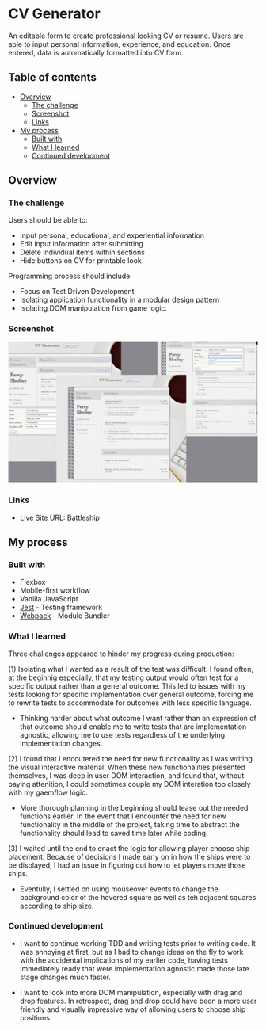 # CV Generator

An editable form to create professional looking CV or resume. Users are able to input personal information, experience, and education. Once entered, data is automatically formatted into CV form.

## Table of contents

- [Overview](#overview)
  - [The challenge](#the-challenge)
  - [Screenshot](#screenshot)
  - [Links](#links)
- [My process](#my-process)
  - [Built with](#built-with)
  - [What I learned](#what-i-learned)
  - [Continued development](#continued-development)

## Overview

### The challenge

Users should be able to:

- Input personal, educational, and experiential information
- Edit input information after submitting
- Delete individual items within sections
- Hide buttons on CV for printable look

Programming process should include:

- Focus on Test Driven Development
- Isolating application functionality in a modular design pattern
- Isolating DOM manipulation from game logic.

### Screenshot

![](./src/images/cv-collage.jpg)

### Links

- Live Site URL: [Battleship](https://jessejputnam.github.io/battleship/)

## My process

### Built with

- Flexbox
- Mobile-first workflow
- Vanilla JavaScript
- [Jest](https://jestjs.io/) - Testing framework
- [Webpack](https://webpack.js.org/) - Module Bundler

### What I learned

Three challenges appeared to hinder my progress during production:

(1) Isolating what I wanted as a result of the test was difficult. I found often, at the beginnig especially, that my testing output would often test for a specific output rather than a general outcome. This led to issues with my tests looking for specific implementation over general outcome, forcing me to rewrite tests to accommodate for outcomes with less specific language.

- Thinking harder about what outcome I want rather than an expression of that outcome should enable me to write tests that are implementation agnostic, allowing me to use tests regardless of the underlying implementation changes.

(2) I found that I encoutered the need for new functionality as I was writing the visual interactive material. When these new functionalities presented themselves, I was deep in user DOM interaction, and found that, without paying attenition, I could sometimes couple my DOM interation too closely with my gaemflow logic.

- More thorough planning in the beginning should tease out the needed functions earlier. In the event that I encounter the need for new functionality in the middle of the project, taking time to abstract the functionality should lead to saved time later while coding.

(3) I waited until the end to enact the logic for allowing player choose ship placement. Because of decisions I made early on in how the ships were to be displayed, I had an issue in figuring out how to let players move those ships.

- Eventully, I settled on using mouseover events to change the background color of the hovered square as well as teh adjacent squares according to ship size.

### Continued development

- I want to continue working TDD and writing tests prior to writing code. It was annoying at first, but as I had to change ideas on the fly to work with the accidental implications of my earlier code, having tests immediately ready that were implementation agnostic made those late stage changes much faster.

- I want to look into more DOM manipulation, especially with drag and drop features. In retrospect, drag and drop could have been a more user friendly and visually impressive way of allowing users to choose ship positions.

